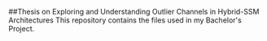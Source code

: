 ##Thesis on Exploring and Understanding Outlier Channels in Hybrid-SSM Architectures
This repository contains the files used in my Bachelor's Project. 
